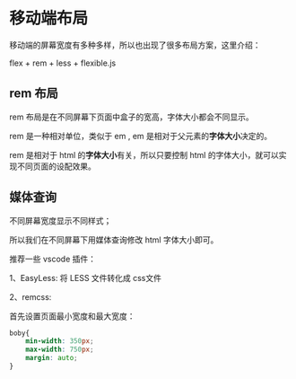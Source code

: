 # 移动端布局



移动端的屏幕宽度有多种多样，所以也出现了很多布局方案，这里介绍：

flex + rem + less + flexible.js 



## rem 布局

rem 布局是在不同屏幕下页面中盒子的宽高，字体大小都会不同显示。

rem 是一种相对单位，类似于 em , em 是相对于父元素的**字体大小**决定的。

rem 是相对于 html 的**字体大小**有关，所以只要控制 html 的字体大小，就可以实现不同页面的设配效果。

## 媒体查询

不同屏幕宽度显示不同样式；

所以我们在不同屏幕下用媒体查询修改 html 字体大小即可。





推荐一些 vscode 插件：

1、EasyLess: 将 LESS 文件转化成 css文件

2、remcss:

首先设置页面最小宽度和最大宽度：

```css
boby{
    min-width: 350px;
    max-width: 750px;
    margin: auto;
}
```

